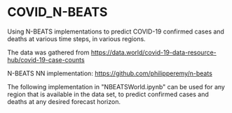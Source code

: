 # COVID_N-BEATS
Using N-BEATS implementations to predict COVID-19 confirmed cases and deaths at various time steps, in various regions.

The data was gathered from https://data.world/covid-19-data-resource-hub/covid-19-case-counts

N-BEATS NN implementation: https://github.com/philipperemy/n-beats

The following implementation in "NBEATSWorld.ipynb" can be used for any region that is available in the data set, to predict confirmed cases and deaths at any desired forecast horizon.
